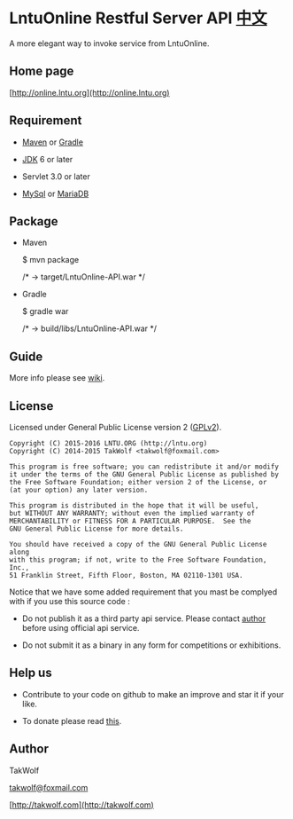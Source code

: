 # LntuOnline Restful Server API [中文](README_CN.md) #

A more elegant way to invoke service from LntuOnline.

## Home page ##

[http://online.lntu.org](http://online.lntu.org)

## Requirement ##

- [Maven](http://maven.apache.org) or [Gradle](http://gradle.org)

- [JDK](http://www.oracle.com/technetwork/java/javase/downloads/index-jsp-138363.html) 6 or later

- Servlet 3.0 or later

- [MySql](http://www.mysql.com) or [MariaDB](https://mariadb.org)

## Package ##

- Maven


    $ mvn package
    
    /* -> target/LntuOnline-API.war */


- Gradle


    $ gradle war
    
    /* -> build/libs/LntuOnline-API.war */


## Guide ##

More info please see [wiki](wiki/Home.md).

## License ##

Licensed under General Public License version 2 ([GPLv2](http://www.gnu.org/licenses/old-licenses/gpl-2.0.html)).

    Copyright (C) 2015-2016 LNTU.ORG (http://lntu.org)
    Copyright (C) 2014-2015 TakWolf <takwolf@foxmail.com>
    
    This program is free software; you can redistribute it and/or modify
    it under the terms of the GNU General Public License as published by
    the Free Software Foundation; either version 2 of the License, or
    (at your option) any later version.
    
    This program is distributed in the hope that it will be useful,
    but WITHOUT ANY WARRANTY; without even the implied warranty of
    MERCHANTABILITY or FITNESS FOR A PARTICULAR PURPOSE.  See the
    GNU General Public License for more details.
    
    You should have received a copy of the GNU General Public License along
    with this program; if not, write to the Free Software Foundation, Inc.,
    51 Franklin Street, Fifth Floor, Boston, MA 02110-1301 USA.

Notice that we have some added requirement that you mast be complyed with if you use this source code :

- Do not publish it as a third party api service. Please contact [author](mailto:takwolf@foxmail.com) before using official api service.

- Do not submit it as a binary in any form for competitions or exhibitions.

## Help us ##

- Contribute to your code on github to make an improve and star it if your like.

- To donate please read [this](https://online.lntu.org/about/).

## Author ##

TakWolf

[takwolf@foxmail.com](mailto:takwolf@foxmail.com)

[http://takwolf.com](http://takwolf.com)
